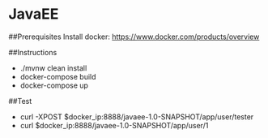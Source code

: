 # JavaEE

##Prerequisites
Install docker: https://www.docker.com/products/overview

##Instructions
- ./mvnw clean install
- docker-compose build
- docker-compose up
 
##Test
- curl -XPOST $docker_ip:8888/javaee-1.0-SNAPSHOT/app/user/tester
- curl $docker_ip:8888/javaee-1.0-SNAPSHOT/app/user/1